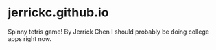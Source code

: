 jerrickc.github.io
==================
Spinny tetris game!
By Jerrick Chen
I should probably be doing college apps right now.